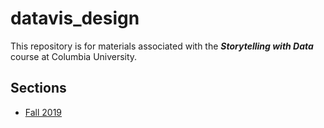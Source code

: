 # datavis_design
This repository is for materials associated with the ***Storytelling with Data*** course at Columbia University.

## Sections
* [Fall 2019](https://github.com/emilyfuhrman/storytelling_with_data/tree/master/2019_Fall)